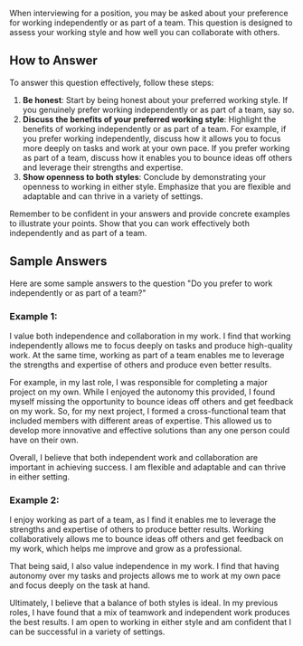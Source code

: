 
When interviewing for a position, you may be asked about your preference for working independently or as part of a team. This question is designed to assess your working style and how well you can collaborate with others.

How to Answer
-------------

To answer this question effectively, follow these steps:

1. **Be honest**: Start by being honest about your preferred working style. If you genuinely prefer working independently or as part of a team, say so.
2. **Discuss the benefits of your preferred working style**: Highlight the benefits of working independently or as part of a team. For example, if you prefer working independently, discuss how it allows you to focus more deeply on tasks and work at your own pace. If you prefer working as part of a team, discuss how it enables you to bounce ideas off others and leverage their strengths and expertise.
3. **Show openness to both styles**: Conclude by demonstrating your openness to working in either style. Emphasize that you are flexible and adaptable and can thrive in a variety of settings.

Remember to be confident in your answers and provide concrete examples to illustrate your points. Show that you can work effectively both independently and as part of a team.

Sample Answers
--------------

Here are some sample answers to the question "Do you prefer to work independently or as part of a team?"

### Example 1:

I value both independence and collaboration in my work. I find that working independently allows me to focus deeply on tasks and produce high-quality work. At the same time, working as part of a team enables me to leverage the strengths and expertise of others and produce even better results.

For example, in my last role, I was responsible for completing a major project on my own. While I enjoyed the autonomy this provided, I found myself missing the opportunity to bounce ideas off others and get feedback on my work. So, for my next project, I formed a cross-functional team that included members with different areas of expertise. This allowed us to develop more innovative and effective solutions than any one person could have on their own.

Overall, I believe that both independent work and collaboration are important in achieving success. I am flexible and adaptable and can thrive in either setting.

### Example 2:

I enjoy working as part of a team, as I find it enables me to leverage the strengths and expertise of others to produce better results. Working collaboratively allows me to bounce ideas off others and get feedback on my work, which helps me improve and grow as a professional.

That being said, I also value independence in my work. I find that having autonomy over my tasks and projects allows me to work at my own pace and focus deeply on the task at hand.

Ultimately, I believe that a balance of both styles is ideal. In my previous roles, I have found that a mix of teamwork and independent work produces the best results. I am open to working in either style and am confident that I can be successful in a variety of settings.
